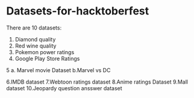 # Datasets-for-hacktoberfest
There are 10 datasets:
1. Diamond quality
2. Red wine quality
3. Pokemon power ratings
4. Google Play Store Ratings

5
  a. Marvel movie Dataset
  b.Marvel vs DC 

6.IMDB dataset
7.Webtoon ratings dataset
8.Anime ratings Dataset
9.Mall dataset
10.Jeopardy question ansswer dataset

